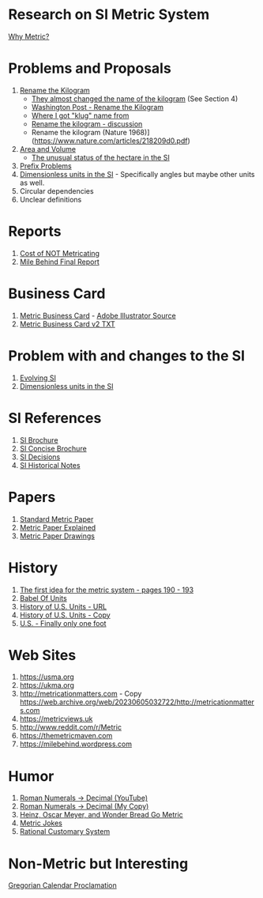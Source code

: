 
Research on SI Metric System
============================

[Why Metric?](WhyMetric.md)

Problems and Proposals
======================

1. [Rename the Kilogram](proposals/RenameKilogram.txt)
   - [They almost changed the name of the kilogram](proposals/17th-meeting-they-almost-changed-the-name-of-the-kilogram.pdf) (See Section 4)
   - [Washington Post - Rename the Kilogram](https://www.washingtonpost.com/opinions/while-youre-changing-the-kilogram-maybe-change-the-name-too/2017/07/12/19f9501e-6585-11e7-94ab-5b1f0ff459df_story.html)
   - [Where I got "klug" name from](https://www.tapatalk.com/groups/dozensonline/renaming-the-kilogram-t634.html)
   - [Rename the kilogram - discussion](https://www.quora.com/Should-the-kilogram-be-renamed-to-a-unit-without-a-prefix?share=1)
   - Rename the kilogram (Nature 1968)](https://www.nature.com/articles/218209d0.pdf)
1. [Area and Volume](proposals/AreaAndVolume.md)
   - [The unusual status of the hectare in the SI](research/Brown_2022_Metrologia_59_062101.pdf)
1. [Prefix Problems](proposals/Prefixes.md)
1. [Dimensionless units in the SI](research/Mohr_2015_Metrologia_52_40.pdf) - Specifically angles but maybe other units as well.
1. Circular dependencies
1. Unclear definitions


Reports
=======

1. [Cost of NOT Metricating](research/CostOfNonMetrication.pdf)
1. [Mile Behind Final Report](reports/MileBehind-sst-final-3.pdf)

Business Card
=============
1. [Metric Business Card](BusinessCard/MetricBusinessCard-v2-only.pdf) - [Adobe Illustrator Source](BusinessCard/MetricBusinessCard-v2-only.ai)
1. [Metric Business Card v2 TXT](MetricBusinessCard/MetricBusinessCard-v2.txt)

Problem with and changes to the SI
==================================

1. [Evolving SI](research/Brown_2020_Metrologia_57_023001.pdf)
1. [Dimensionless units in the SI](research/Mohr_2015_Metrologia_52_40.pdf)

SI References
=============

1. [SI Brochure](references/SI-Brochure-9-EN.pdf)
1. [SI Concise Brochure](references/SI-Brochure-9-concise-EN.pdf)
1. [SI Decisions](references/si-brochure-9-App1-EN.pdf)
1. [SI Historical Notes](references/SI-Brochure-9-App4-EN.pdf)


Papers
======

1. [Standard Metric Paper](https://www.cl.cam.ac.uk/~mgk25/iso-paper.html)
1. [Metric Paper Explained](https://www.youtube.com/watch?v=mHeo62B0d0E)
1. [Metric Paper Drawings](https://www.engineeringtoolbox.com/drawings-paper-sheets-sizes-d_349.html)

History
=======

1. [The first idea for the metric system - pages 190 - 193](https://www.google.co.uk/books/edition/An_Essay_Towards_a_Real_Character_and_a/BCCtZjBtiEYC?hl=en&gbpv=1&pg=PA2&printsec=frontcover)
1. [Babel Of Units](history/BableOfUnits-1506.01951.pdf)
1. [History of U.S. Units - URL](https://nvlpubs.nist.gov/nistpubs/Legacy/SP/nbsspecialpublication447.pdf)
1. [History of U.S. Units - Copy](history/nbsspecialpublication447.pdf)
1. [U.S. - Finally only one foot](https://static.tti.tamu.edu/conferences/uesi21/presentations/track-b/dennis.pdf)

Web Sites
=========

1. https://usma.org
1. https://ukma.org
1. http://metricationmatters.com - Copy https://web.archive.org/web/20230605032722/http://metricationmatters.com
1. https://metricviews.uk
1. http://www.reddit.com/r/Metric
1. https://themetricmaven.com
1. https://milebehind.wordpress.com

Humor
=====

1. [Roman Numerals -> Decimal (YouTube)](https://www.youtube.com/watch?v=fjFaKD9BuOc)
1. [Roman Numerals -> Decimal (My Copy)](humor/the-frantics-roman-numerals.mp4)
1. [Heinz, Oscar Meyer, and Wonder Bread Go Metric](https://heinzhotdogpact.com/)
1. [Metric Jokes](humor/MetricJokes.txt)
1. [Rational Customary System](humor/RationalCustomarySystem.jpg)

Non-Metric but Interesting
==========================

[Gregorian Calendar Proclamation](https://www.fourmilab.ch/documents/calendar/IG_Latin.html)

